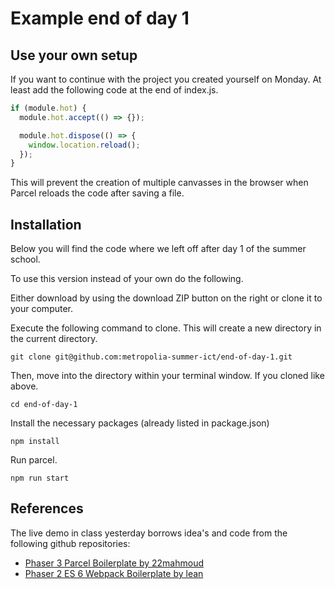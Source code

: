 # Example end of day 1
## Use your own setup
If you want to continue with the project you created yourself on Monday. At least add the following code at the end of index.js.

```javascript
if (module.hot) {
  module.hot.accept(() => {});

  module.hot.dispose(() => {
    window.location.reload();
  });
}
```
This will prevent the creation of multiple canvasses in the browser when Parcel reloads the code after saving a file.

## Installation
Below you will find the code where we left off after day 1 of the summer school.

To use this version instead of your own do the following.

Either download by using the download ZIP button on the right or clone it to your computer.

Execute the following command to clone. This will create a new directory in the current directory.

```
git clone git@github.com:metropolia-summer-ict/end-of-day-1.git
```

Then, move into the directory within your terminal window. If you cloned like above.

```
cd end-of-day-1
```

Install the necessary packages (already listed in package.json)

```
npm install
```

Run parcel.

```
npm run start
```
## References
The live demo in class yesterday borrows idea's and code from the following github repositories:

* [Phaser 3 Parcel Boilerplate by 22mahmoud](https://github.com/22mahmoud/Phaser.io-v3-Boilerplate)
* [Phaser 2 ES 6 Webpack Boilerplate by lean](https://github.com/lean/phaser-es6-webpack)

